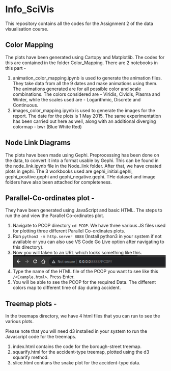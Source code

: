 # Info_SciVis

This repository contains all the codes for the Assignment 2 of the data visualisation course.

## Color Mapping
The plots have been generated using Cartopy and Matplotlib. The codes for this are contained in the folder Color_Mapping. There are 2 notebooks in this part - 

1. animation_color_mapping.ipynb is used to generate the animation files. They take data from all the 9 dates and make animations using them. The animations generated are for all possible color and scale combinations. The colors considered are - Viridis, Cividis, Plasma and Winter, while the scales used are - Logarithmic, Discrete and Continuous.
2. images_color_mapping.ipynb is used to generate the images for the report. The date for the plots is 1 May 2015. The same experimentation has been carried out here as well, along with an additional diverging colormap - bwr (Blue White Red)

## Node Link Diagrams
The plots have been made using Gephi. Preprocessing has been done on the data, to convert it into a format usable by Gephi. This can be found in the node_link.ipynb file in the Node_link folder.
After that, we have created plots in gephi. The 3 workbooks used are gephi_initial.gephi, gephi_positive.gephi and gephi_negative.gephi. THe dataset and image folders have also been attached for completeness.

## Parallel-Co-ordinates plot - 
They have been generated using JavaScript and basic HTML. The steps to run the and view the Parallel Co-ordinates plot.

1. Navigate to PCOP directory `cd PCOP`. We have three various JS files used for plotting three different Parallel Co-ordinates plots.
2. Run ` python3 -m http.server 8888 ` (Install python3 in your system if not available or you can also use VS Code Go Live option after navigating to this directory).
3. Now you will taken to an URL which looks something like this. ![plot](./ReadmeImages/Header.png)
4. Type the name of the HTML file of the PCOP you want to see like this `/<Example.html>`. Press Enter.
5. You will be able to see the PCOP for the required Data. The different colors map to different time of day during accident.

## Treemap plots - 
In the treemaps directory, we have 4 html files that you can run to see the various plots.

Please note that you will need d3 installed in your system to run the Javascript code for the treemaps.

1. index.html contains the code for the borough-street treemap.
2. squarify.html for the accident-type treemap, plotted using the d3 squarify method.
3. slice.html contians the snake plot for the accident-type data.
